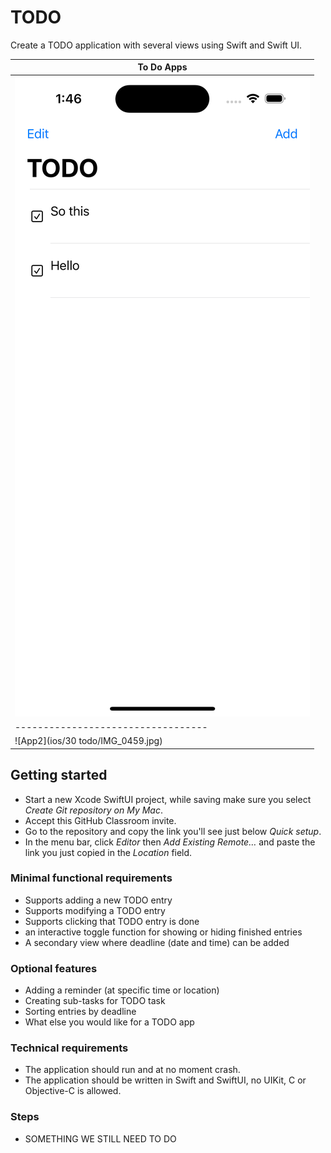 # TODO

Create a TODO application with several views using Swift and Swift UI. 

| To Do Apps                         | 
| ---------------------------------- | 
| ![App1](todoInspiration.png)       |
| ---------------------------------- | 
| ![App2](ios/30 todo/IMG_0459.jpg)  |

## Getting started

- Start a new Xcode SwiftUI project, while saving make sure you select _Create Git repository on My Mac_.
- Accept this GitHub Classroom invite.
- Go to the repository and copy the link you'll see just below _Quick setup_.
- In the menu bar, click _Editor_ then _Add Existing Remote…_ and paste the link you just copied in the _Location_ field.

### Minimal functional requirements

- Supports adding a new TODO entry
- Supports modifying a TODO entry
- Supports clicking that TODO entry is done
- an interactive toggle function for showing or hiding finished entries
- A secondary view where deadline (date and time) can be added

### Optional features

- Adding a reminder (at specific time or location)
- Creating sub-tasks for TODO task
- Sorting entries by deadline
- What else you would like for a TODO app

### Technical requirements

* The application should run and at no moment crash.
* The application should be written in Swift and SwiftUI, no UIKit, C or Objective-C is allowed.


### Steps

* SOMETHING WE STILL NEED TO DO